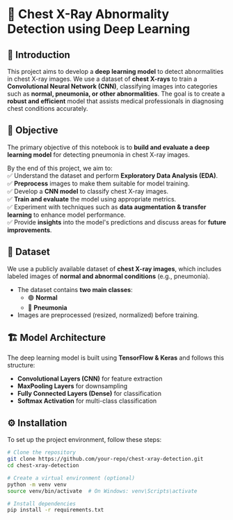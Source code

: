 # 🏥 Chest X-Ray Abnormality Detection using Deep Learning  

## 📌 Introduction  
This project aims to develop a **deep learning model** to detect abnormalities in chest X-ray images. We use a dataset of **chest X-rays** to train a **Convolutional Neural Network (CNN)**, classifying images into categories such as **normal, pneumonia, or other abnormalities**. The goal is to create a **robust and efficient** model that assists medical professionals in diagnosing chest conditions accurately.  

## 🎯 Objective  
The primary objective of this notebook is to **build and evaluate a deep learning model** for detecting pneumonia in chest X-ray images.  

By the end of this project, we aim to:  
✅ Understand the dataset and perform **Exploratory Data Analysis (EDA)**.  
✅ **Preprocess** images to make them suitable for model training.  
✅ Develop a **CNN model** to classify chest X-ray images.  
✅ **Train and evaluate** the model using appropriate metrics.  
✅ Experiment with techniques such as **data augmentation & transfer learning** to enhance model performance.  
✅ Provide **insights** into the model's predictions and discuss areas for **future improvements**.  

## 📂 Dataset  
We use a publicly available dataset of **chest X-ray images**, which includes labeled images of **normal and abnormal conditions** (e.g., pneumonia).  

- The dataset contains **two main classes**:  
  - 🟢 **Normal**  
  - 🔴 **Pneumonia**  
- Images are preprocessed (resized, normalized) before training.  

## 🏗️ Model Architecture  
The deep learning model is built using **TensorFlow & Keras** and follows this structure:  
- **Convolutional Layers (CNN)** for feature extraction  
- **MaxPooling Layers** for downsampling  
- **Fully Connected Layers (Dense)** for classification  
- **Softmax Activation** for multi-class classification  

## ⚙️ Installation  
To set up the project environment, follow these steps:  

```bash
# Clone the repository
git clone https://github.com/your-repo/chest-xray-detection.git
cd chest-xray-detection

# Create a virtual environment (optional)
python -m venv venv
source venv/bin/activate  # On Windows: venv\Scripts\activate

# Install dependencies
pip install -r requirements.txt
